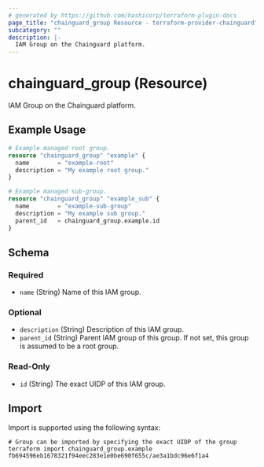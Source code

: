 ```yaml
---
# generated by https://github.com/hashicorp/terraform-plugin-docs
page_title: "chainguard_group Resource - terraform-provider-chainguard"
subcategory: ""
description: |-
  IAM Group on the Chainguard platform.
---
```


# chainguard_group (Resource)

IAM Group on the Chainguard platform.

## Example Usage

```terraform
# Example managed root group.
resource "chainguard_group" "example" {
  name        = "example-root"
  description = "My example root group."
}

# Example managed sub-group.
resource "chainguard_group" "example_sub" {
  name        = "example-sub-group"
  description = "My example sub group."
  parent_id   = chainguard_group.example.id
}
```

<!-- schema generated by tfplugindocs -->
## Schema

### Required

- `name` (String) Name of this IAM group.

### Optional

- `description` (String) Description of this IAM group.
- `parent_id` (String) Parent IAM group of this group. If not set, this group is assumed to be a root group.

### Read-Only

- `id` (String) The exact UIDP of this IAM group.

## Import

Import is supported using the following syntax:

```shell
# Group can be imported by specifying the exact UIDP of the group
terraform import chainguard_group.example fb694596eb1678321f94eec283e1e0be690f655c/ae3a1bdc96e6f1a4
```
